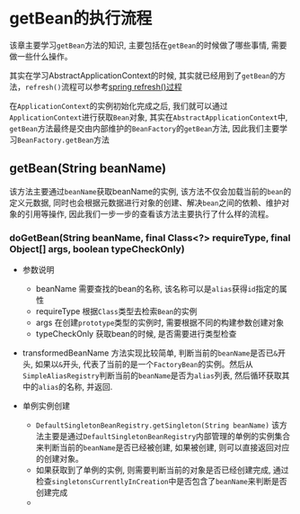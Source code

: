 # getBean的执行流程
该章主要学习`getBean`方法的知识, 主要包括在`getBean`的时候做了哪些事情, 需要做一些什么操作。

其实在学习AbstractApplicationContext的时候, 其实就已经用到了`getBean`的方法，`refresh()`流程可以参考[spring refresh()过程](./spring_refresh过程.md)

在`ApplicationContext`的实例初始化完成之后, 我们就可以通过`ApplicationContext`进行获取`Bean`对象, 其实在`AbstractApplicationContext`中, `getBean`方法最终是交由内部维护的`BeanFactory`的`getBean`方法, 因此我们主要学习`BeanFactory.getBean`方法

## getBean(String beanName)
该方法主要通过`beanName`获取beanName的实例, 该方法不仅会加载当前的`bean`的定义元数据, 同时也会根据元数据进行对象的创建、解决`bean`之间的依赖、维护对象的引用等操作, 因此我们一步一步的查看该方法主要执行了什么样的流程。

### doGetBean(String beanName, final Class<?> requireType, final Object[] args, boolean typeCheckOnly)
  - 参数说明
    - beanName 需要查找的bean的名称, 该名称可以是`alias`获得`id`指定的属性
    - requireType 根据`Class`类型去检索`Bean`的实例
    - args 在创建`prototype`类型的实例时, 需要根据不同的构建参数创建对象
    - typeCheckOnly 获取bean的时候, 是否需要进行类型检查

  - transformedBeanName
  方法实现比较简单, 判断当前的`beanName`是否已`&`开头, 如果以`&`开头, 代表了当前的是一个`FactoryBean`的实例。然后从`SimpleAliasRegistry`判断当前的`beanName`是否为`alias`列表, 然后循环获取其中的`alias`的名称, 并返回.

  - 单例实例创建
    - `DefaultSingletonBeanRegistry.getSingleton(String beanName)`
    该方法主要是通过`DefaultSingletonBeanRegistry`内部管理的单例的实例集合来判断当前的`beanName`是否已经被创建, 如果被创建, 则可以直接返回对应的创建对象。
    - 如果获取到了单例的实例, 则需要判断当前的对象是否已经创建完成, 通过检查`singletonsCurrentlyInCreation`中是否包含了`beanName`来判断是否创建完成
    -
